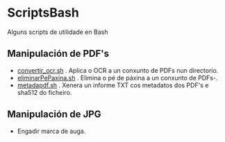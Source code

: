 # ScriptsBash
Alguns scripts de utilidade en Bash

## Manipulación de PDF's
+ [convertir_ocr.sh](convertir_ocr.sh) . Aplica o OCR a un conxunto de PDFs nun directorio. 
+ [eliminarPePaxina.sh](eliminarPePaxina.sh) . Elimina o pé de páxina a un conxunto de PDFs-. 
+ [metadapdf.sh](metadapdf.sh) . Xenera un informe TXT cos metadatos dos PDF's e sha512 do ficheiro. 

## Manipulación de JPG
+ Engadir marca de auga. 
